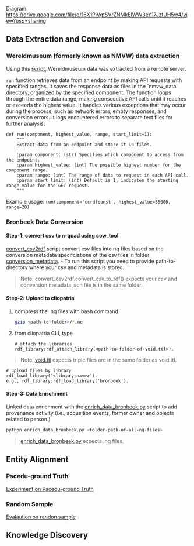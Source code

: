 Diagram: https://drive.google.com/file/d/16X1PiVgtSVrZNMkEIWW3eY17JztUH5w4/view?usp=sharing 

## Data Extraction and Conversion

### Wereldmuseum (formerly known as NMVW) data extraction
Using this [script](data_preparation/nmvwdatadump/data_dump.py), Wereldmuseum data was extracted from a remote server.

`run` function retrieves data from an endpoint by making API requests with specified ranges. It saves the response data as files in the `nmvw_data' directory, organized by the specified component. The function loops through the entire data range, making consecutive API calls until it reaches or exceeds the highest value. It handles various exceptions that may occur during the process, such as network errors, empty responses, and conversion errors. It logs encountered errors to separate text files for further analysis.

```
def run(component, highest_value, range, start_limit=1):
    """
    Extract data from an endpoint and store it in files.

    :param component: (str) Specifies which component to access from the endpoint.
    :param highest_value: (int) The possible highest number for the component range.
    :param range: (int) The range of data to request in each API call.
    :param start_limit: (int) Default is 1; indicates the starting range value for the GET request.
    """
```
Example usage:
```run(component='ccrdfconst', highest_value=58000, range=20)```

### Bronbeek Data Conversion

#### Step-1: convert csv to n-quad using cow_tool

[convert_csv2rdf](data_preparation/bronbeekdataconversion/convert_csv2rdf.py) script convert csv files into nq files based on the conversion metadata specifciations of the csv files in folder [conversion_metadata](data_preparation/bronbeekdataConversion/conversion_metadata). 
     - To run this script you need to provide path-to-directory where your csv and metadata is stored.


> Note: convert_csv2rdf.convert_csv_to_rdf() expects your csv and conversion metadata json file is in the same folder.



#### Step-2: Upload to cliopatria

1. compress the .nq files with bash command
   ```bash
   gzip <path-to-folder>/*.nq
   ```

2. from cliopatria CLI, type
   ```
   # attach the libraries
   rdf_library:rdf_attach_library(<path-to-folder-of-void.ttl>).
   ```
> Note: [void.ttl](data_preparation/bronbeekdataConversion/void.ttl) expects triple files are in the same folder as void.ttl.
   ```
   # upload files by library
   rdf_load_library('<library-name>').
   e.g., rdf_library:rdf_load_library('bronbeek').
   ```

#### Step-3: Data Enrichment
Linked data enrichment with the [enrich_data_bronbeek.py](data_preparation/bronbeekdataConversion/enrich_data_bronbeek.py) script to add provenance activity (i.e., acqusition events, former owner and objects related to person.)

```bash
python enrich_data_bronbeek.py <folder-path-of-all-nq-files>
```
> [enrich_data_bronbeek.py](data_preparation/bronbeekdataConversion/enrich_data_bronbeek.py) expects .nq files.


## Entity Alignment

### Pscedu-ground Truth 
[Experiment on Pscedu-ground Truth](exp300/exp300.ipynb)

### Random Sample 
[Evalaution on randon sample](exp202/exp202.ipynb)

## Knowledge Discovery
